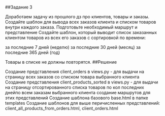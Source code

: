 ##Задание 3

Доработаем задачу из прошлого дз про клиентов, товары и заказы.
Создайте шаблон для вывода всех заказов клиента и списком товаров внутри каждого заказа. Подготовьте необходимый маршрут и представление
Создайте шаблон, который выводит список заказанных клиентом товаров из всех его заказов с сортировкой по времени:

за последние 7 дней (неделю)
за последние 30 дней (месяц)
за последние 365 дней (год)

Товары в списке не должны повторятся.
##Решение

Создание представления client_orders в views.py - для выдачи на страницу всех заказов со списком товара выбранного клиента
Создание представления client_products_sorted в views.py - для выдачи на страницу отсортированного списка товаров по кол последних днейпо всем заказам выбранного клиента
создание маршрутов для этих представлений
Создание шаблона базового base.html в папке templates
Создание шаблонов для выше перичисленных представлений: client_all_products_from_orders.html, client_orders.html
